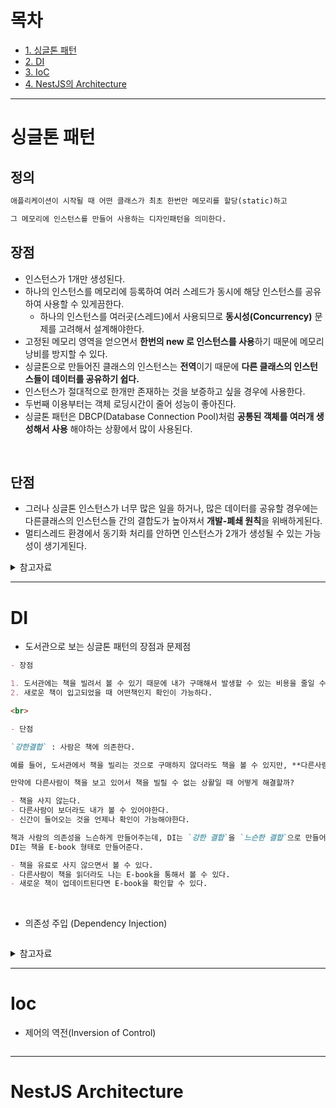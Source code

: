 # 목차

- [1. 싱글톤 패턴](#싱글톤-패턴)
- [2. DI](#DI)
- [3. IoC](#Ioc)
- [4. NestJS의 Architecture](#NestJS-Architecture)

---

# 싱글톤 패턴

## 정의

```md
애플리케이션이 시작될 때 어떤 클래스가 최초 한번만 메모리를 할당(static)하고

그 메모리에 인스턴스를 만들어 사용하는 디자인패턴을 의미한다.
```


## 장점


- 인스턴스가 1개만 생성된다.
- 하나의 인스턴스를 메모리에 등록하여 여러 스레드가 동시에 해당 인스턴스를 공유하여 사용할 수 있게끔한다.
  - 하나의 인스턴스를 여러곳(스레드)에서 사용되므로 **동시성(Concurrency)** 문제를 고려해서 설계해야한다.
- 고정된 메모리 영역을 얻으면서 **한번의 new 로 인스턴스를 사용**하기 때문에 메모리 낭비를 방지할 수 있다.
- 싱글톤으로 만들어진 클래스의 인스턴스는 **전역**이기 때문에 **다른 클래스의 인스턴스들이 데이터를 공유하기 쉽다.**
- 인스턴스가 절대적으로 한개만 존재하는 것을 보증하고 싶을 경우에 사용한다.
- 두번째 이용부터는 객체 로딩시간이 줄어 성능이 좋아진다.
- 싱글톤 패턴은 DBCP(Database Connection Pool)처럼 **공통된 객체를 여러개 생성해서 사용** 해야하는 상황에서 많이 사용된다.

<br>

## 단점

- 그러나 싱글톤 인스턴스가 너무 많은 일을 하거나, 많은 데이터를 공유할 경우에는 다른클래스의 인스턴스들 간의 결합도가 높아져서 **개발-폐쇄 원칙**을 위배하게된다.
- 멀티스레드 환경에서 동기화 처리를 안하면 인스턴스가 2개가 생성될 수 있는 가능성이 생기게된다.



<details>
  <summary>참고자료</summary>
    
### 싱글톤 패턴
  
- [devmoony.tistory.com](https://devmoony.tistory.com/43) 
- []()
  
  
</details>



---

# DI 

- 도서관으로 보는 싱글톤 패턴의 장점과 문제점

```md
- 장점

1. 도서관에는 책을 빌려서 볼 수 있기 때문에 내가 구매해서 발생할 수 있는 비용을 줄일 수 있다.
2. 새로운 책이 입고되었을 때 어떤책인지 확인이 가능하다.

<br>

- 단점

`강한결합` : 사람은 책에 의존한다.

예를 들어, 도서관에서 책을 빌리는 것으로 구매하지 않더라도 책을 볼 수 있지만, **다른사람이 그 책을 보고 있다면 나는 볼 수 없다.**

만약에 다른사람이 책을 보고 있어서 책을 빌릴 수 없는 상활일 때 어떻게 해결할까?

- 책을 사지 않는다.
- 다른사람이 보더라도 내가 볼 수 있어야한다.
- 신간이 들어오는 것을 언제나 확인이 가능해야한다.

책과 사람의 의존성을 느슨하게 만들어주는데, DI는 `강한 결합`을 `느슨한 결합`으로 만들어준다.
DI는 책을 E-book 형태로 만들어준다.

- 책을 유료로 사지 않으면서 볼 수 있다.
- 다른사람이 책을 읽더라도 나는 E-book을 통해서 볼 수 있다.
- 새로운 책이 업데이트된다면 E-book을 확인할 수 있다.

```


<br>

- 의존성 주입 (Dependency Injection)

```md

```


<details>
  <summary>참고자료</summary>
    
### 싱글톤 패턴 과 DI
  
- [싱글톤 패턴과 DI 참고자료 - yukina1418@velog.io](https://velog.io/@yukina1418/OOP%EC%97%90%EC%84%9C-IoC%EC%99%80-DI%EA%B0%80-%EC%A4%91%EC%9A%94%ED%95%9C-%EC%9D%B4%EC%9C%A0%EC%97%90-%EB%8C%80%ED%95%98%EC%97%AC-%EC%9E%91%EC%84%B1%EC%A4%91) 
- []()
  
  
</details>


---

# Ioc

- 제어의 역전(Inversion of Control)

```md
```

---

# NestJS Architecture

